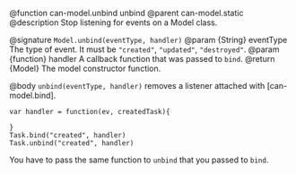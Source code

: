 @function can-model.unbind unbind
@parent can-model.static
@description Stop listening for events on a Model class.

@signature `Model.unbind(eventType, handler)`
@param {String} eventType The type of event. It must be
`"created"`, `"updated"`, `"destroyed"`.
@param {function} handler A callback function
that was passed to `bind`.
@return {Model} The model constructor function.

@body
`unbind(eventType, handler)` removes a listener
attached with [can-model.bind].

```
var handler = function(ev, createdTask){

}
Task.bind("created", handler)
Task.unbind("created", handler)
```

You have to pass the same function to `unbind` that you
passed to `bind`.
